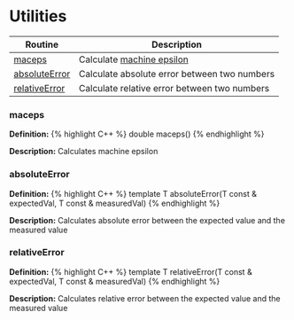 # Utilities

| Routine | Description |
|---------|-------------|
| [maceps](#maceps)  | Calculate [machine epsilon](https://en.wikipedia.org/wiki/Machine_epsilon) |
| [absoluteError](#absoluteError) | Calculate absolute error between two numbers |
| [relativeError](#relativeError) | Calculate relative error between two numbers |

### maceps

**Definition:**
{% highlight C++ %}
double maceps()
{% endhighlight %}

**Description:**
Calculates machine epsilon

### absoluteError

**Definition:**
{% highlight C++ %}
template <typename T>
T absoluteError(T const & expectedVal, T const & measuredVal)
{% endhighlight %}

**Description:**
Calculates absolute error between the expected value and the measured value


### relativeError

**Definition:**
{% highlight C++ %}
template <typename T>
T relativeError(T const & expectedVal, T const & measuredVal)
{% endhighlight %}

**Description:**
Calculates relative error between the expected value and the measured value
